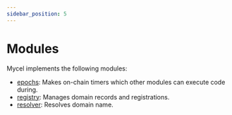 ```yaml
---
sidebar_position: 5
---
```


# Modules

Mycel implements the following modules:

- [epochs](/develop/modules/epochs): Makes on-chain timers which other modules can execute code during.
- [registry](/develop/modules/registry): Manages domain records and registrations.
- [resolver](/develop/modules/resolver): Resolves domain name.
